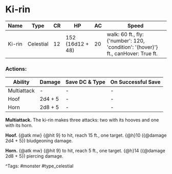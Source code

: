 # Ki-rin

| Name | Type | CR | HP | AC | Speed |
|------|------|----|----|----|-------|
| Ki-rin | Celestial | 12 | 152 (16d12 + 48) | 20 | walk: 60 ft., fly: {'number': 120, 'condition': '(hover)'} ft., canHover: True ft. |

### Actions:

| Ability | Damage | Save DC & Type | On Successful Save |
|---------|--------|----------------|--------------------|
| Multiattack | - | - | - |
| Hoof | 2d4 + 5 | - | - |
| Horn | 2d8 + 5 | - | - |


**Multiattack.** The ki-rin makes three attacks: two with its hooves and one with its horn.

**Hoof.** {@atk mw} {@hit 9} to hit, reach 15 ft., one target. {@h}10 ({@damage 2d4 + 5}) bludgeoning damage.

**Horn.** {@atk mw} {@hit 9} to hit, reach 5 ft., one target. {@h}14 ({@damage 2d8 + 5}) piercing damage.

^Tags: #monster #type_celestial